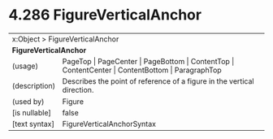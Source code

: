 <html dir="LTR" xmlns:mshelp="http://msdn.microsoft.com/mshelp" xmlns:ddue="http://ddue.schemas.microsoft.com/authoring/2003/5" xmlns:xlink="http://www.w3.org/1999/xlink" xmlns:tool="http://www.microsoft.com/tooltip">

<body>
 <input type="hidden" id="userDataCache" class="userDataStyle">
 <input type="hidden" id="hiddenScrollOffset">
 <img id="dropDownImage" style="display:none; height:0; width:0;" src="../local/drpdown.gif">
 <img id="dropDownHoverImage" style="display:none; height:0; width:0;" src="../local/drpdown_orange.gif">
 <img id="collapseImage" style="display:none; height:0; width:0;" src="../local/collapse.gif">
 <img id="expandImage" style="display:none; height:0; width:0;" src="../local/exp.gif">
 <img id="collapseAllImage" style="display:none; height:0; width:0;" src="../local/collall.gif">
 <img id="expandAllImage" style="display:none; height:0; width:0;" src="../local/expall.gif">
 <img id="copyImage" style="display:none; height:0; width:0;" src="../local/copycode.gif">
 <img id="copyHoverImage" style="display:none; height:0; width:0;" src="../local/copycodeHighlight.gif">
 <div id="header"><h1 class="heading">4.286 FigureVerticalAnchor</h1></div>

 <div id="mainSection">
 <div id="mainBody">
 <div id="allHistory" class="saveHistory" onsave="saveAll()" onload="loadAll()"></div>
 <p xmlns:wsd="http://wsdev.schemas.microsoft.com/authoring/2008/2" xmlns:msxsl="urn:schemas-microsoft-com:xslt" xmlns:script="urn:script" xmlns:build="urn:build">
 </p>
 <div id="sectionSection0" class="section" name="collapseableSection">
 <content xmlns="http://ddue.schemas.microsoft.com/authoring/2003/5" xmlns:wsd="http://wsdev.schemas.microsoft.com/authoring/2008/2" xmlns:msxsl="urn:schemas-microsoft-com:xslt" xmlns:script="urn:script" xmlns:build="urn:build">
 </content>
 </div>
 <div id="sectionSection1" class="section" name="collapseableSection">
 <content xmlns="http://ddue.schemas.microsoft.com/authoring/2003/5" xmlns:wsd="http://wsdev.schemas.microsoft.com/authoring/2008/2" xmlns:msxsl="urn:schemas-microsoft-com:xslt" xmlns:script="urn:script" xmlns:build="urn:build">
 <table class="ProtocolAuthoredTable" xmlns="">
 <tr><td colspan="2">
<mshelp:link keywords="c0d383e4-fcdb-4546-a06b-81c262fe2a5e" tabindex="0">x:Object</mshelp:link> &gt; <mshelp:link keywords="e80c0008-94d4-45a2-bfc4-79631bca2572" tabindex="0">FigureVerticalAnchor</mshelp:link> </td>
 </tr>
 <tr><td colspan="2">
 <b>FigureVerticalAnchor</b> </td>
 </tr>
 <tr><td><div class="indent0">(usage)</div></td>
 <td><mshelp:link keywords="84acbd6c-783b-4e1a-9134-998c7578d075" tabindex="0">PageTop</mshelp:link> | <mshelp:link keywords="84acbd6c-783b-4e1a-9134-998c7578d075" tabindex="0">PageCenter</mshelp:link> | <mshelp:link keywords="84acbd6c-783b-4e1a-9134-998c7578d075" tabindex="0">PageBottom</mshelp:link> | <mshelp:link keywords="84acbd6c-783b-4e1a-9134-998c7578d075" tabindex="0">ContentTop</mshelp:link> | <mshelp:link keywords="84acbd6c-783b-4e1a-9134-998c7578d075" tabindex="0">ContentCenter</mshelp:link> | <mshelp:link keywords="84acbd6c-783b-4e1a-9134-998c7578d075" tabindex="0">ContentBottom</mshelp:link> | <mshelp:link keywords="84acbd6c-783b-4e1a-9134-998c7578d075" tabindex="0">ParagraphTop</mshelp:link></td>
 </tr>
 <tr><td><div class="indent0">(description)</div></td>
 <td>Describes the point of reference of a figure in the vertical direction.</td>
 </tr>
 <tr><td><div class="indent0">(used by)</div></td>
 <td><mshelp:link keywords="f7a8dd9a-f254-4657-8c6c-789dd3200176" tabindex="0">Figure</mshelp:link></td>
 </tr>
 <tr><td><div class="indent0">[is nullable]</div></td>
 <td>false</td>
 </tr>
 <tr><td><div class="indent0">[text syntax]</div></td>
 <td><mshelp:link keywords="84acbd6c-783b-4e1a-9134-998c7578d075" tabindex="0">FigureVerticalAnchorSyntax</mshelp:link></td>
 </tr>
</table>
 </content>
 </div>
 <!--[if gte IE 5]>
 <tool:tip element="languageFilterToolTip" avoidmouse="false"/>
 <![endif]-->
 </div>
 <a name="feedback"></a><span></span>
 </div>
</body></html>
